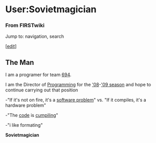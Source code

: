 # User:Sovietmagician

### From FIRSTwiki

Jump to: navigation, search

[[edit](/index.php?title=User:Sovietmagician&action=edit&section=1 "Edit
section: The Man" )]

## The Man

I am a programer for team [694](694 "694" ).

I am the Director of [Programming](Programming "Programming" ) for
the ['08](FIRST_Overdrive "FIRST Overdrive" )-['09
season](Robot_Controller_%282009%29 "Robot Controller \(2009\)" )
and hope to continue carrying out that position

-"If it's not on fire, it's a [software problem](C_Language "C Language" )" vs. "If it compiles, it's a hardware problem" 

-"The [code](Default_code "Default code" ) is [cumpiling](MCC18 "MCC18" )" 

-"i like formating" 

**Sovietmagician**

